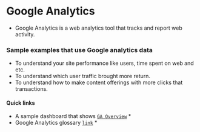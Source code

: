 # Google Analytics
- Google Analytics is a web analytics tool that tracks and report web activity.

### Sample examples that use Google analytics data
- To understand your site performance like users, time spent on web and etc.
- To understand which user traffic brought more return.
- To understand how to make content offerings with more clicks that transactions.

#### Quick links 
* A sample dashboard that shows [`GA Overview`](https://datastudio.google.com/reporting/46423b0c-7521-4248-a77f-c7414e4d3151) *
* Google Analytics glossary [`link`](https://support.google.com/analytics/answer/9143382) *



